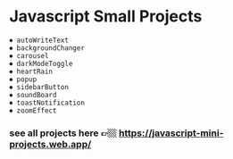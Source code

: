 # Javascript Small Projects

    ⏺ autoWriteText
    ⏺ backgroundChanger
    ⏺ carousel
    ⏺ darkModeToggle
    ⏺ heartRain
    ⏺ popup
    ⏺ sidebarButton
    ⏺ soundBoard
    ⏺ toastNotification
    ⏺ zoomEffect
    
### see all projects here 👉🏼 https://javascript-mini-projects.web.app/
